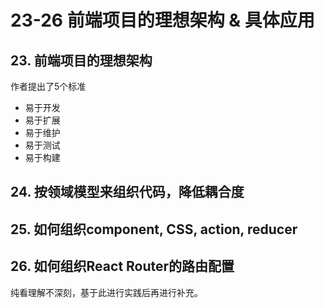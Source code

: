 # 23-26 前端项目的理想架构 & 具体应用


## 23. 前端项目的理想架构 
作者提出了5个标准

- 易于开发
- 易于扩展
- 易于维护
- 易于测试
- 易于构建

## 24. 按领域模型来组织代码，降低耦合度

## 25. 如何组织component, CSS, action, reducer

## 26. 如何组织React Router的路由配置

纯看理解不深刻，基于此进行实践后再进行补充。